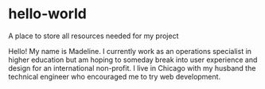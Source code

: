 # hello-world
A place to store all resources needed for my project

Hello!
My name is Madeline. I currently work as an operations specialist in higher education but am hoping to someday break into user experience and design for an international non-profit. I live in Chicago with my husband the technical engineer who encouraged me to try web development.

